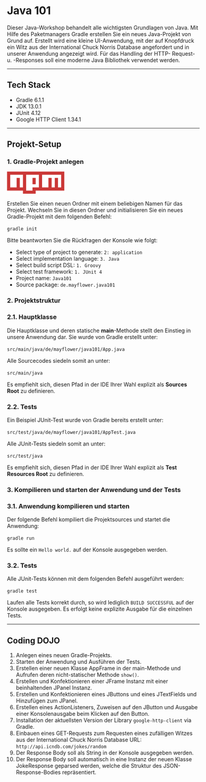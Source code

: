 
# Java 101

Dieser Java-Workshop behandelt alle wichtigsten Grundlagen von Java. Mit Hilfe des Paketmanagers Gradle erstellen Sie
 ein neues Java-Projekt von Grund auf. Erstellt wird eine kleine UI-Anwendung, mit der auf Knopfdruck ein Witz aus der
 International Chuck Norris Database angefordert und in unserer Anwendung angezeigt wird. Für das Handling der HTTP-
 Request- u. -Responses soll eine moderne Java Bibliothek verwendet werden.

<hr>

## Tech Stack

- Gradle 6.1.1
- JDK 13.0.1
- JUnit 4.12
- Google HTTP Client 1.34.1

<hr>

## Projekt-Setup

### 1. Gradle-Projekt anlegen

![gradle](https://github.com/christopherstock/AntDesignPrimer/raw/master/_ASSET/readme/150px/logo_npm.png)

Erstellen Sie einen neuen Ordner mit einem beliebigen Namen für das Projekt. Wechseln Sie in diesen Ordner und
 initialisieren Sie ein neues Gradle-Projekt mit dem folgenden Befehl:

`gradle init`

Bitte beantworten Sie die Rückfragen der Konsole wie folgt:

- Select type of project to generate: `2: application`
- Select implementation language: `3. Java`
- Select build script DSL: `1. Groovy`
- Select test framework: `1. JUnit 4`
- Project name: `Java101`
- Source package: `de.mayflower.java101`


### 2. Projektstruktur

### 2.1. Hauptklasse

Die Hauptklasse und deren statische **main**-Methode stellt den Einstieg in unsere Anwendung dar. Sie wurde von Gradle
 erstellt unter:

`src/main/java/de/mayflower/java101/App.java`

Alle Sourcecodes siedeln somit an unter:

`src/main/java`

Es empfiehlt sich, diesen Pfad in der IDE Ihrer Wahl explizit als **Sources Root** zu definieren.


### 2.2. Tests

Ein Beispiel JUnit-Test wurde von Gradle bereits erstellt unter:

`src/test/java/de/mayflower/java101/AppTest.java`

Alle JUnit-Tests siedeln somit an unter:

`src/test/java`

Es empfiehlt sich, diesen Pfad in der IDE Ihrer Wahl explizit als **Test Resources Root** zu definieren.


### 3. Kompilieren und starten der Anwendung und der Tests

### 3.1. Anwendung kompilieren und starten

Der folgende Befehl kompiliert die Projektsources und startet die Anwendung:

`gradle run`

Es sollte ein `Hello world.` auf der Konsole ausgegeben werden.


### 3.2. Tests

Alle JUnit-Tests können mit dem folgenden Befehl ausgeführt werden:

`gradle test`

Laufen alle Tests korrekt durch, so wird lediglich `BUILD SUCCESSFUL` auf der Konsole ausgegeben. Es erfolgt keine
 explizite Ausgabe für die einzelnen Tests.

<hr>

## Coding DOJO

1. Anlegen eines neuen Gradle-Projekts.
2. Starten der Anwendung und Ausführen der Tests.
3. Erstellen einer neuen Klasse AppFrame in der main-Methode und Aufrufen deren nicht-statischer Methode `show()`.
4. Erstellen und Konfektionieren einer JFrame Instanz mit einer beinhaltenden JPanel Instanz. 
5. Erstellen und Konfektionieren eines JButtons und eines JTextFields und Hinzufügen zum JPanel.
6. Erstellen eines ActionListeners, Zuweisen auf den JButton und Ausgabe einer Konsolenausgabe beim Klicken auf den 
 Button.
7. Installation der aktuellsten Version der Library `google-http-client` via Gradle.
8. Einbauen eines GET-Requests zum Requesten eines zufälligen Witzes aus der International Chuck Norris Database
 URL: `http://api.icndb.com/jokes/random`
9. Der Response Body soll als String in der Konsole ausgegeben werden.
10. Der Response Body soll automatisch in eine Instanz der neuen Klasse JokeResponse geparsed werden, welche die
 Struktur des JSON-Response-Bodies repräsentiert.
